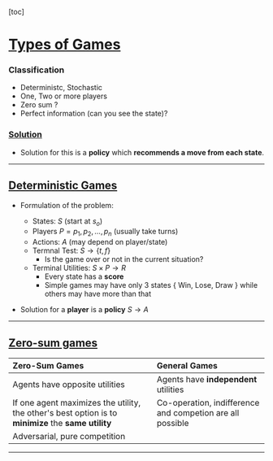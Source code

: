 [toc]

# <u>**Types of Games**</u>

### Classification

- Deterministc, Stochastic
- One, Two or more players
- Zero sum ?
- Perfect information (can you see the state)?

### <u>**Solution**</u>

- Solution for this is a **policy** which **recommends a move from each state**.

****

## <u>**Deterministic Games**</u>

- Formulation of the problem:
  - States: $S$ (start at $s_o$)
  - Players $P={p_1, p_2,...,p_n}$ (usually take turns)
  - Actions: $A$ (may depend on player/state)
  - Termnal Test: $S \rightarrow \{t,f\}$
    - Is the game over or not in the current situation?
  - Terminal Utilities: $S\times P \rightarrow R$
    - Every state has a **score**
    - Simple games may have only 3 states { Win, Lose, Draw } while others may have more than that

- Solution for a **player** is a **policy** $S \rightarrow A$

****

## <u>**Zero-sum games**</u>

|Zero-Sum Games | General Games|
|:-------------|:-------------|
|Agents have opposite utilities| Agents have **independent** utilities|
|If one agent maximizes the utility, the other's best option is to **minimize** the **same utility** | Co-operation, indifference and competion are all possible|
|Adversarial, pure competition||

****

